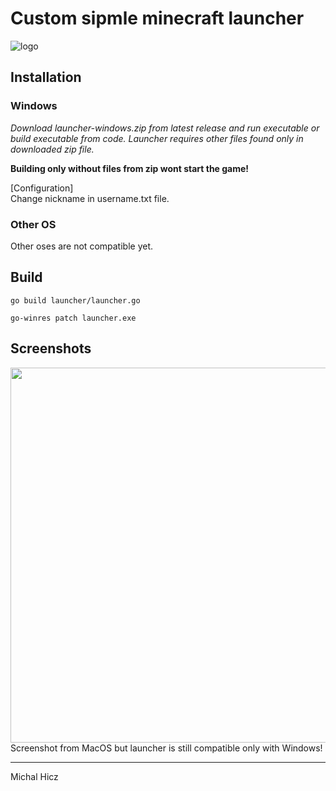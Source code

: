# Custom sipmle minecraft launcher

![logo](https://i.imgur.com/ZTLvKhH.png)

## Installation
### Windows
*Download launcher-windows.zip from latest release and run executable or build executable from code.
Launcher requires other files found only in downloaded zip file.*

**Building only without files from zip wont start the game!**

[Configuration]<br>
Change nickname in username.txt file.

### Other OS
Other oses are not compatible yet.

## Build 
```
go build launcher/launcher.go
```
```
go-winres patch launcher.exe
```

## Screenshots
<img src="https://i.imgur.com/8nJu9Sj.png" width="600">
Screenshot from MacOS but launcher is still compatible only with Windows!

***

Michal Hicz
